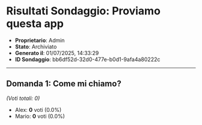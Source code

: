# Risultati Sondaggio: Proviamo questa app

- **Proprietario**: Admin
- **Stato**: Archiviato
- **Generato il**: 01/07/2025, 14:33:29
- **ID Sondaggio**: bb6df52d-32d0-477e-b0d1-9afa4a80222c

---

## Domanda 1: Come mi chiamo?

*(Voti totali: 0)*

- Alex: **0** voti (0.0%)
- Mario: **0** voti (0.0%)

